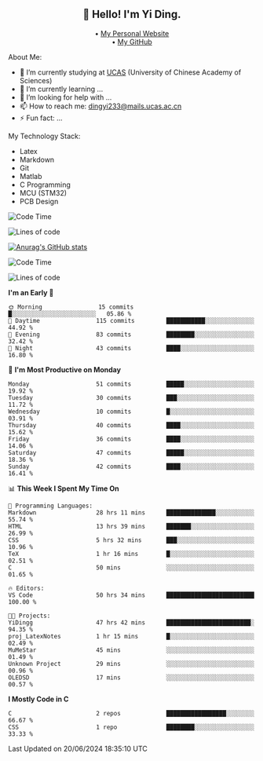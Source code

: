 <h2 align="center">👋 Hello! I'm Yi Ding.</h2>
<p align="center">
  • <a href="https://yidingg.github.io/YiDingg/#/">My Personal Website</a><br>
  • <a href="https://github.com/YiDingg">My GitHub</a>
</p>

About Me:
- 🔭 I’m currently studying at [UCAS](https://www.ucas.ac.cn/) (University of Chinese Academy of Sciences)
- 🌱 I’m currently learning ...
- 🤔 I’m looking for help with ...
- 📫 How to reach me: dingyi233@mails.ucas.ac.cn
- ⚡ Fun fact: ...

My Technology Stack:
- Latex
- Markdown
- Git
- Matlab
- C Programming
- MCU (STM32)
- PCB Design


![Code Time](http://img.shields.io/badge/Code%20Time-35%20hrs%201%20min-blue)

![Lines of code](https://img.shields.io/badge/From%20Hello%20World%20I%27ve%20Written-402.4%20thousand%20lines%20of%20code-blue)

[![Anurag's GitHub stats](https://github-readme-stats.vercel.app/api?username=YiDingg)](https://github.com/anuraghazra/github-readme-stats)

<!--START_SECTION:waka-->
![Code Time](http://img.shields.io/badge/Code%20Time-50%20hrs%2034%20mins-blue)

![Lines of code](https://img.shields.io/badge/From%20Hello%20World%20I%27ve%20Written-402.8%20thousand%20lines%20of%20code-blue)

**I'm an Early 🐤** 

```text
🌞 Morning                15 commits          █░░░░░░░░░░░░░░░░░░░░░░░░   05.86 % 
🌆 Daytime                115 commits         ███████████░░░░░░░░░░░░░░   44.92 % 
🌃 Evening                83 commits          ████████░░░░░░░░░░░░░░░░░   32.42 % 
🌙 Night                  43 commits          ████░░░░░░░░░░░░░░░░░░░░░   16.80 % 
```
📅 **I'm Most Productive on Monday** 

```text
Monday                   51 commits          █████░░░░░░░░░░░░░░░░░░░░   19.92 % 
Tuesday                  30 commits          ███░░░░░░░░░░░░░░░░░░░░░░   11.72 % 
Wednesday                10 commits          █░░░░░░░░░░░░░░░░░░░░░░░░   03.91 % 
Thursday                 40 commits          ████░░░░░░░░░░░░░░░░░░░░░   15.62 % 
Friday                   36 commits          ████░░░░░░░░░░░░░░░░░░░░░   14.06 % 
Saturday                 47 commits          █████░░░░░░░░░░░░░░░░░░░░   18.36 % 
Sunday                   42 commits          ████░░░░░░░░░░░░░░░░░░░░░   16.41 % 
```


📊 **This Week I Spent My Time On** 

```text
💬 Programming Languages: 
Markdown                 28 hrs 11 mins      ██████████████░░░░░░░░░░░   55.74 % 
HTML                     13 hrs 39 mins      ███████░░░░░░░░░░░░░░░░░░   26.99 % 
CSS                      5 hrs 32 mins       ███░░░░░░░░░░░░░░░░░░░░░░   10.96 % 
TeX                      1 hr 16 mins        █░░░░░░░░░░░░░░░░░░░░░░░░   02.51 % 
C                        50 mins             ░░░░░░░░░░░░░░░░░░░░░░░░░   01.65 % 

🔥 Editors: 
VS Code                  50 hrs 34 mins      █████████████████████████   100.00 % 

🐱‍💻 Projects: 
YiDingg                  47 hrs 42 mins      ████████████████████████░   94.35 % 
proj_LatexNotes          1 hr 15 mins        █░░░░░░░░░░░░░░░░░░░░░░░░   02.49 % 
MuMeStar                 45 mins             ░░░░░░░░░░░░░░░░░░░░░░░░░   01.49 % 
Unknown Project          29 mins             ░░░░░░░░░░░░░░░░░░░░░░░░░   00.96 % 
OLEDSD                   17 mins             ░░░░░░░░░░░░░░░░░░░░░░░░░   00.57 % 
```

**I Mostly Code in C** 

```text
C                        2 repos             █████████████████░░░░░░░░   66.67 % 
CSS                      1 repo              ████████░░░░░░░░░░░░░░░░░   33.33 % 
```




 Last Updated on 20/06/2024 18:35:10 UTC
<!--END_SECTION:waka-->
